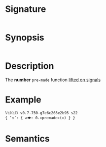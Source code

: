 # Signature
```vikid-signature
```

# Synopsis
```vikid-synopsis
```

# Description
The __number__ `pre-made` function [lifted on signals](/refman/concepts/pure_functions)

# Example
```vikid-script
𝕍i𝕂i𝔻 v0.7-750-g7e6c265e2b95 s22
{ ‘⌂’: { a👁: 0.«premade»(☒) } }
```




# Semantics
